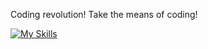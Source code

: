 Coding revolution! Take the means of coding!

[![My Skills](https://skillicons.dev/icons?i=flask,git,github,gmail,html,linkedin,vscode,windows&perline=16)](https://skillicons.dev)  
